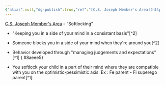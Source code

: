 ```yaml
---
{"alias":null,"dg-publish":true,"ref":"[C.S. Joseph Member's Area](https://offers.csjoseph.life/portal)","permalink":"/cards/depth-psychology-theory/softlocking/","dgPassFrontmatter":true,"noteIcon":"1","created":"2023-01-12T10:41:54.218+01:00","updated":"2023-04-19T18:43:58.711+02:00"}
---
```


[C.S. Joseph Member's Area](https://offers.csjoseph.life/portal) - “Softlocking” 

- "Keeping you in a side of your mind in a consistant basis"[^2]
- Someone blocks you in a side of your mind when they're around you[^2]
- Behavior developed through "managing judgements and expectations"[^1]
{ #8aeee5}

- You softlock your child in a part of their mind where they are compatible with you on the optimistic-pessimistic axis. Ex : Fe parent - Fi superego parent[^1]


